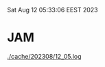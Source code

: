 Sat Aug 12 05:33:06 EEST 2023
# JAM
<a href='./cache/202308/12_05.log'>./cache/202308/12_05.log</a>
